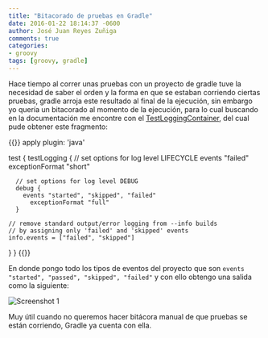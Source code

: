 ```yaml
---
title: "Bitacorado de pruebas en Gradle"
date: 2016-01-22 18:14:37 -0600
author: José Juan Reyes Zuñiga
comments: true
categories:
- groovy
tags: [groovy, gradle]
---
```


Hace tiempo al correr unas pruebas con un proyecto de gradle tuve la necesidad de saber el orden y la forma en que se estaban corriendo ciertas pruebas, gradle arroja este resultado al final de la ejecución, sin embargo yo quería un bitacorado al momento de la ejecución, para lo cual buscando en la documentación me encontre con el [TestLoggingContainer][1], del cual pude obtener este fragmento:

{{<highlight java>}}
apply plugin: 'java'

test {
  testLogging {
    // set options for log level LIFECYCLE
    events "failed"
      exceptionFormat "short"

      // set options for log level DEBUG
      debug {
        events "started", "skipped", "failed"
          exceptionFormat "full"
      }

    // remove standard output/error logging from --info builds
    // by assigning only 'failed' and 'skipped' events
    info.events = ["failed", "skipped"]
  }
}
{{</highlight>}}

En donde pongo todo los tipos de eventos del proyecto que son `events "started", "passed", "skipped", "failed"` y con ello obtengo una salida como la siguiente:

![Screenshot 1](/images/test_logging.png)

Muy útil cuando no queremos hacer bitácora manual de que pruebas se están corriendo, Gradle ya cuenta con ella.

 [1]: https://docs.gradle.org/current/dsl/org.gradle.api.tasks.testing.logging.TestLoggingContainer.html
